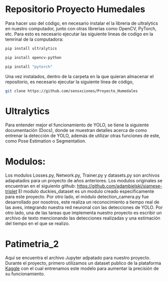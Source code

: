 # Repositorio Proyecto Humedales
Para hacer uso del código, en necesario instalar el la libreria de ultralytics en nuestro computador, junto con otras librerias como OpenCV, PyTorch, etc. Para esto es necesario ejecutar las siguiente lineas de codigo en la temrinal de la computadora:
```bash
pip install ultralytics
```
```bash
pip install opencv-python
```
```bash
pip install "pytorch"
```
Una vez instalados, dentro de la carpeta en la que quieran almacenar el repositorio, es necesario ejecutar la siguiente línea de código, 
```bash
git clone https://github.com/sensxciones/Proyecto_Humedales
```
# Ultralytics
Para entender mejor el funcionamiento de YOLO, se tiene la siguiente documentación (<aYOLO href="https://docs.ultralytics.com/">Docs</a>), donde se muestran detalles acerca de como entrenar la detección de YOLO, además de utilizar otras funciones de este, como Pose Estimation o Segmentation.

# Modulos:
Los modulos Losses.py, Network.py, Trainer.py y datasets.py son archivos adapatados para un proyecto de años anteriores. Los modulos originales se encuentran en el siguiento github: https://github.com/adambielski/siamese-triplet
El modulo duckies_dataset es un modulo creado especificamente para este proyecto.
Por otro lado, el módulo detection_camera.py fue desarrollado por nosotros, este realiza un reconocimiento a tiempo real de las aves, integrando nuestra red neuronal con las detecciones de YOLO. 
Por otro lado, una de las tareas que implementa nuestro proyecto es escribir un archivo de texto mencionando las detecciones realizadas y una estimación del tiempo en el que se realizo.
# Patimetria_2
Aquí se encuentra el archivo Jupyter adpatado para nuestro proyecto.
Durante el proyecto, primero utilizamos un dataset publico de la plataforma <a href="https://docs.ultralytics.com/">Kaggle</a> con el cual entrenamos este modelo para aumentar la precisión de su funcionamiento. 
